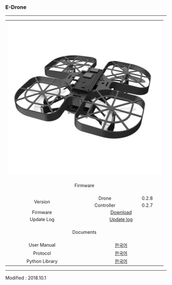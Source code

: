 ### E-Drone

---

<div align="center">
    <table>
        <tr>
            <td colspan="3">
                <div align="center">
                    <img src="/assets/images/products/e_drone.jpg" alt="e_drone" height="480" width="480">
                </div>
            </td>
        </tr>
        <tr>
            <td colspan="3"><div align="center">&nbsp;<br>Firmware<br>&nbsp;</div></td>
        </tr>
        <tr>
        <tr>
            <td rowspan="2"><div align="center">Version</div></td>
            <td><div align="center">Drone</div></td>
            <td><div align="center">0.2.8</div></td>
        </tr>
        <tr>
            <td><div align="center">Controller</div></td>
            <td><div align="center">0.2.7</div></td>
        </tr>
        </tr>
        <tr>
            <td><div align="center">Firmware</div></td>
            <td colspan="2"><div align="center"><a href="https://drive.google.com/open?id=13YRVPrqF1b_TGNp4kB4Uzw2rtD0BU82r" target="_blank">Download</a></div></td>
        </tr>
        <tr>
            <td><div align="center">Update Log</div></td>
            <td colspan="2"><div align="center"><a href="/documents/kr/products/e_drone/log/updates/firmware/">Update log</a></div></td>
        </tr>
        <tr>
            <td colspan="3"><div align="center">&nbsp;<br>Documents<br>&nbsp;</div></td>
        </tr>
        <tr>
            <td><div align="center">User Manual</div></td>
            <td colspan="2"><div align="center"><a href="/documents/kr/products/e_drone/manual/user/">한국어</a></div></td>
        </tr>
        <tr>
            <td><div align="center">Protocol</div></td>
            <td colspan="2"><div align="center"><a href="/documents/kr/products/e_drone/protocol/">한국어</a></div></td>
        </tr>
        <tr>
            <td><div align="center">Python Library</div></td>
            <td colspan="2"><div align="center"><a href="/documents/kr/products/e_drone/library/python/e_drone/">한국어</a></div></td>
        </tr>
    </table>
</div>

---

Modified : 2018.10.1